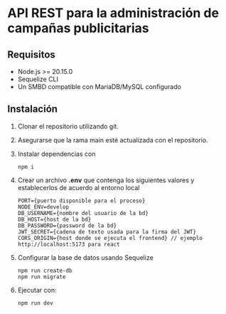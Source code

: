 # API REST para la administración de campañas publicitarias

## Requisitos
- Node.js >= 20.15.0
- Sequelize CLI
- Un SMBD compatible con MariaDB/MySQL configurado

## Instalación
1. Clonar el repositorio utilizando git.
2. Asegurarse que la rama main esté actualizada con el repositorio.
3. Instalar dependencias con 
    ```
    npm i
    ```
4. Crear un archivo **.env** que contenga los siguientes valores y establecerlos de acuerdo al entorno local
    ```
    PORT={puerto disponible para el proceso}
    NODE_ENV=develop
    DB_USERNAME={nombre del usuario de la bd}
    DB_HOST={host de la bd}
    DB_PASSWORD={password de la bd}
    JWT_SECRET={cadena de texto usada para la firma del JWT}
    CORS_ORIGIN={host donde se ejecuta el frontend} // ejemplo http://localhost:5173 para react
    ```
5. Configurar la base de datos usando Sequelize
    ```
    npm run create-db
    npm run migrate
    ```

6. Ejecutar con:
    ```
    npm run dev
    ```